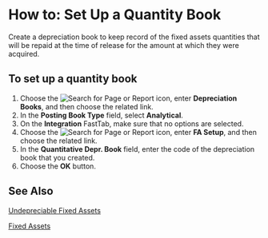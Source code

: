 # How to: Set Up a Quantity Book

Create a depreciation book to keep record of the fixed assets quantities that will be repaid at the time of release for the amount at which they were acquired.

 

## To set up a quantity book 

1. Choose the ![Search for Page or Report](search-icon.png) icon, enter **Depreciation Books**, and then choose the related link.
2. In the **Posting Book Type** field, select **Analytical**.
3. On the **Integration** FastTab, make sure that no options are selected.
4. Choose the ![Search for Page or Report](search-icon.png) icon, enter **FA Setup**, and then choose the related link.
5. In the **Quantitative Depr. Book** field, enter the code of the depreciation book that you created.
6. Choose the **OK** button.

 

## See Also 

[Undepreciable Fixed Assets](Undepreciable-Fixed-Assets.md)

[Fixed Assets](fixed-assets.md)
